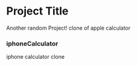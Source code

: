  # Project Title
Another random Project!
clone of apple calculator

### iphoneCalculator
iphone calculator clone
